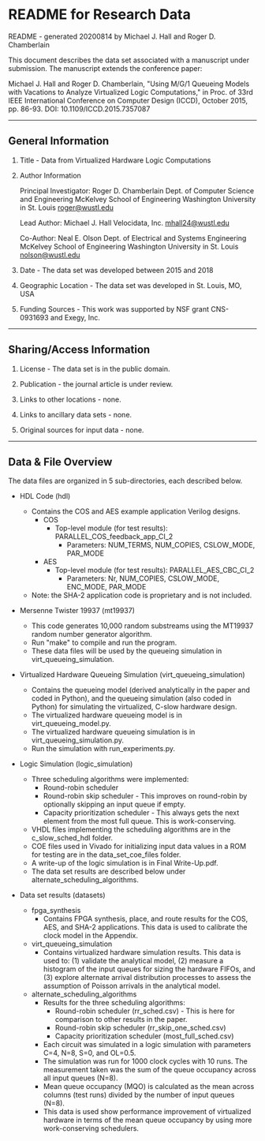 # README for Research Data

README - generated 20200814 by Michael J. Hall and Roger D. Chamberlain

This document describes the data set associated with a manuscript under
submission. The manuscript extends the conference paper:

Michael J. Hall and Roger D. Chamberlain, "Using M/G/1 Queueing Models with
Vacations to Analyze Virtualized Logic Computations," in Proc. of 33rd
IEEE International Conference on Computer Design (ICCD), October 2015,
pp. 86-93. DOI: 10.1109/ICCD.2015.7357087

-------------------
General Information
-------------------

1. Title - Data from Virtualized Hardware Logic Computations

2. Author Information

   Principal Investigator:
      Roger D. Chamberlain
      Dept. of Computer Science and Engineering
      McKelvey School of Engineering
      Washington University in St. Louis
      roger@wustl.edu

   Lead Author:
      Michael J. Hall
      Velocidata, Inc.
      mhall24@wustl.edu

   Co-Author:
      Neal E. Olson
      Dept. of Electrical and Systems Engineering
      McKelvey School of Engineering
      Washington University in St. Louis
      nolson@wustl.edu

3. Date - The data set was developed between 2015 and 2018

4. Geographic Location - The data set was developed in St. Louis, MO, USA

5. Funding Sources - This work was supported by NSF grant CNS-0931693
   and Exegy, Inc.

--------------------------
Sharing/Access Information
--------------------------

1. License - The data set is in the public domain.

2. Publication - the journal article is under review.

3. Links to other locations - none.

4. Links to ancillary data sets - none.

5. Original sources for input data - none.

--------------------
Data & File Overview
--------------------

The data files are organized in 5 sub-directories, each described below.

* HDL Code (hdl)
  - Contains the COS and AES example application Verilog designs.
    - COS
      - Top-level module (for test results): PARALLEL_COS_feedback_app_CI_2
        - Parameters: NUM_TERMS, NUM_COPIES, CSLOW_MODE, PAR_MODE
    - AES
      - Top-level module (for test results): PARALLEL_AES_CBC_CI_2
        - Parameters: Nr, NUM_COPIES, CSLOW_MODE, ENC_MODE, PAR_MODE
  - Note: the SHA-2 application code is proprietary and is not included.

* Mersenne Twister 19937 (mt19937)
  - This code generates 10,000 random substreams using the MT19937 random
    number generator algorithm.
  - Run "make" to compile and run the program.
  - These data files will be used by the queueing simulation in
    virt_queueing_simulation.

* Virtualized Hardware Queueing Simulation (virt_queueing_simulation)
  - Contains the queueing model (derived analytically in the paper and
    coded in Python), and the queueing simulation (also coded in Python)
    for simulating the virtualized, C-slow hardware design.
  - The virtualized hardware queueing model is in virt_queueing_model.py.
  - The virtualized hardware queueing simulation is in
    virt_queueing_simulation.py.
  - Run the simulation with run_experiments.py.

* Logic Simulation (logic_simulation)
  - Three scheduling algorithms were implemented:
    - Round-robin scheduler
    - Round-robin skip scheduler - This improves on round-robin by optionally
      skipping an input queue if empty.
    - Capacity prioritization scheduler - This always gets the next element
      from the most full queue.  This is work-conserving.
  - VHDL files implementing the scheduling algorithms are in the c_slow_sched_hdl folder.
  - COE files used in Vivado for initializing input data values in a ROM for testing are in the data_set_coe_files folder.
  - A write-up of the logic simulation is in Final Write-Up.pdf.
  - The data set results are described below under
    alternate_scheduling_algorithms.

* Data set results (datasets)
  - fpga_synthesis
    - Contains FPGA synthesis, place, and route results for
      the COS, AES, and SHA-2 applications.  This data is used
      to calibrate the clock model in the Appendix.
  - virt_queueing_simulation
    - Contains virtualized hardware simulation results.  This data is used to:
      (1) validate the analytical model,
      (2) measure a histogram of the input queues for sizing the hardware
          FIFOs, and
      (3) explore alternate arrival distribution processes to assess the
          assumption of Poisson arrivals in the analytical model.
  - alternate_scheduling_algorithms
    - Results for the three scheduling algorithms:
      - Round-robin scheduler (rr_sched.csv) - This is here for comparison to
        other results in the paper.
      - Round-robin skip scheduler (rr_skip_one_sched.csv)
      - Capacity prioritization scheduler (most_full_sched.csv)
    - Each circuit was simulated in a logic simulation with parameters
      C=4, N=8, S=0, and OL=0.5.
    - The simulation was run for 1000 clock cycles with 10 runs.  The
      measurement taken was the sum of the queue occupancy across all
      input queues (N=8).
    - Mean queue occupancy (MQO) is calculated as the mean across columns
      (test runs) divided by the number of input queues (N=8).
    - This data is used show performance improvement of virtualized hardware
      in terms of the mean queue occupancy by using more work-conserving
      schedulers.
